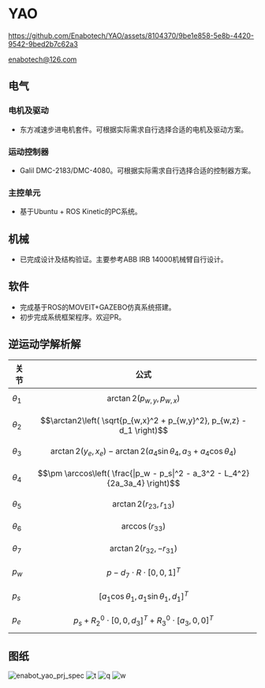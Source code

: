 # YAO
https://github.com/Enabotech/YAO/assets/8104370/9be1e858-5e8b-4420-9542-9bed2b7c62a3

enabotech@126.com

## 电气
### 电机及驱动
* 东方减速步进电机套件。可根据实际需求自行选择合适的电机及驱动方案。
### 运动控制器
* Galil DMC-2183/DMC-4080。可根据实际需求自行选择合适的控制器方案。
### 主控单元
* 基于Ubuntu + ROS Kinetic的PC系统。
## 机械
* 已完成设计及结构验证。主要参考ABB IRB 14000机械臂自行设计。
## 软件
* 完成基于ROS的MOVEIT+GAZEBO仿真系统搭建。
* 初步完成系统框架程序。欢迎PR。
## 逆运动学解析解
| 关节 | 公式 |
|------|------|
| $\theta_1$   | $$\arctan2(p_{w,y}, p_{w,x})$$ |
| $\theta_2$   | $$\arctan2\left( \sqrt{p_{w,x}^2 + p_{w,y}^2}, p_{w,z} - d_1 \right)$$ |
| $\theta_3$   | $$\arctan2(y_e, x_e) - \arctan2(a_4 \sin\theta_4, a_3 + a_4 \cos\theta_4)$$ |
| $\theta_4$   | $$\pm \arccos\left( \frac{\|p_w - p_s\|^2 - a_3^2 - L_4^2}{2a_3a_4} \right)$$ |
| $\theta_5$   | $$\arctan2(r_{23}, r_{13})$$ |
| $\theta_6$   | $$\arccos(r_{33})$$ |
| $\theta_7$   | $$\arctan2(r_{32}, -r_{31})$$ |
| $p_w$        | $$p - d_7 \cdot R \cdot [0,0,1]^T$$ |
| $p_s$        | $$[a_1\cos\theta_1, a_1\sin\theta_1, d_1]^T$$ |
| $p_e$        | $$p_s + R_2^0 \cdot [0,0,d_3]^T + R_3^0 \cdot [a_3,0,0]^T$$ |
## 图纸
![enabot_yao_prj_spec](https://user-images.githubusercontent.com/8104370/178981737-4663297f-a54c-4832-a1d7-b44af2ec0b84.jpg)
![t](https://user-images.githubusercontent.com/8104370/179392462-123128de-52c5-4b24-8725-53f92fceb417.jpg)
![q](https://user-images.githubusercontent.com/8104370/179392465-e530ebd2-e48a-4e75-97ec-92d616ec06c9.jpg)
![w](https://user-images.githubusercontent.com/8104370/179392467-c791970d-ba12-4fc8-9953-b78b48b07641.jpg)
